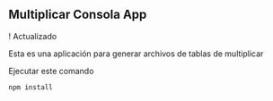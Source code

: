 
##   Multiplicar Consola App

! Actualizado

Esta es una aplicación para generar archivos de tablas de multiplicar

Ejecutar este comando

```
npm install
```
